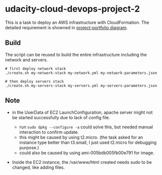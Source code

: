 # udacity-cloud-devops-project-2

This is a task to deploy an AWS infrastructure with CloudFormation. The detailed requirement is showned in [project-portfolio diagram](./project-portfolio.png).

## Build

The script can be reused to build the entire infrastructure including the network and servers.

```
# first deploy network stack
./create.sh my-network-stack my-network.yml my-network-parameters.json

# then deploy servers stack
./create.sh my-servers-stack my-servers.yml my-servers-parameters.json
```

## Note
- in the UserData of EC2 LaunchConfiguration, apache server might not be started successfully due to lack of config file.
  - run `sudo dpkg --configure -a` could solve this, but needed manual interaction to confirm update.
  - this might be caused by using t2.micro. (the task asked for an instance type better than t3.small, I just used t2.micro for debugging purpose.)
  - could also be caused by using ami-005bdb005fb00e791 for image.

- Inside the EC2 instance, the /var/www/html created needs sudo to be changed, like adding files.

